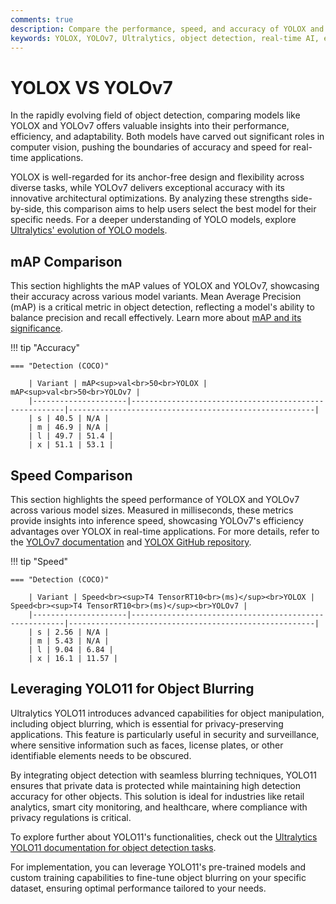 ```yaml
---
comments: true
description: Compare the performance, speed, and accuracy of YOLOX and YOLOv7, two leading models in real-time object detection and computer vision. Explore their capabilities, efficiency, and suitability for edge AI applications in this detailed analysis.
keywords: YOLOX, YOLOv7, Ultralytics, object detection, real-time AI, edge AI, computer vision
---
```


# YOLOX VS YOLOv7

In the rapidly evolving field of object detection, comparing models like YOLOX and YOLOv7 offers valuable insights into their performance, efficiency, and adaptability. Both models have carved out significant roles in computer vision, pushing the boundaries of accuracy and speed for real-time applications.

YOLOX is well-regarded for its anchor-free design and flexibility across diverse tasks, while YOLOv7 delivers exceptional accuracy with its innovative architectural optimizations. By analyzing these strengths side-by-side, this comparison aims to help users select the best model for their specific needs. For a deeper understanding of YOLO models, explore [Ultralytics' evolution of YOLO models](https://www.ultralytics.com/blog/the-evolution-of-object-detection-and-ultralytics-yolo-models).


## mAP Comparison

This section highlights the mAP values of YOLOX and YOLOv7, showcasing their accuracy across various model variants. Mean Average Precision (mAP) is a critical metric in object detection, reflecting a model's ability to balance precision and recall effectively. Learn more about [mAP and its significance](https://www.ultralytics.com/glossary/mean-average-precision-map).


!!! tip "Accuracy"

	=== "Detection (COCO)"

		| Variant | mAP<sup>val<br>50<br>YOLOX | mAP<sup>val<br>50<br>YOLOv7 |
		|---------------------|-------------------------------------------------------|-------------------------------------------------------|
		| s | 40.5 | N/A |
		| m | 46.9 | N/A |
		| l | 49.7 | 51.4 |
		| x | 51.1 | 53.1 |
		

## Speed Comparison

This section highlights the speed performance of YOLOX and YOLOv7 across various model sizes. Measured in milliseconds, these metrics provide insights into inference speed, showcasing YOLOv7's efficiency advantages over YOLOX in real-time applications. For more details, refer to the [YOLOv7 documentation](https://docs.ultralytics.com/models/yolov7/) and [YOLOX GitHub repository](https://github.com/Megvii-BaseDetection/YOLOX).


!!! tip "Speed"

	=== "Detection (COCO)"

		| Variant | Speed<br><sup>T4 TensorRT10<br>(ms)</sup><br>YOLOX | Speed<br><sup>T4 TensorRT10<br>(ms)</sup><br>YOLOv7 |
		|---------------------|-------------------------------------------------------|-------------------------------------------------------|
		| s | 2.56 | N/A |
		| m | 5.43 | N/A |
		| l | 9.04 | 6.84 |
		| x | 16.1 | 11.57 |

## Leveraging YOLO11 for Object Blurring  

Ultralytics YOLO11 introduces advanced capabilities for object manipulation, including object blurring, which is essential for privacy-preserving applications. This feature is particularly useful in security and surveillance, where sensitive information such as faces, license plates, or other identifiable elements needs to be obscured.

By integrating object detection with seamless blurring techniques, YOLO11 ensures that private data is protected while maintaining high detection accuracy for other objects. This solution is ideal for industries like retail analytics, smart city monitoring, and healthcare, where compliance with privacy regulations is critical.  

To explore further about YOLO11's functionalities, check out the [Ultralytics YOLO11 documentation for object detection tasks](https://www.ultralytics.com/blog/how-to-use-ultralytics-yolo11-for-object-detection).  

For implementation, you can leverage YOLO11's pre-trained models and custom training capabilities to fine-tune object blurring on your specific dataset, ensuring optimal performance tailored to your needs.
